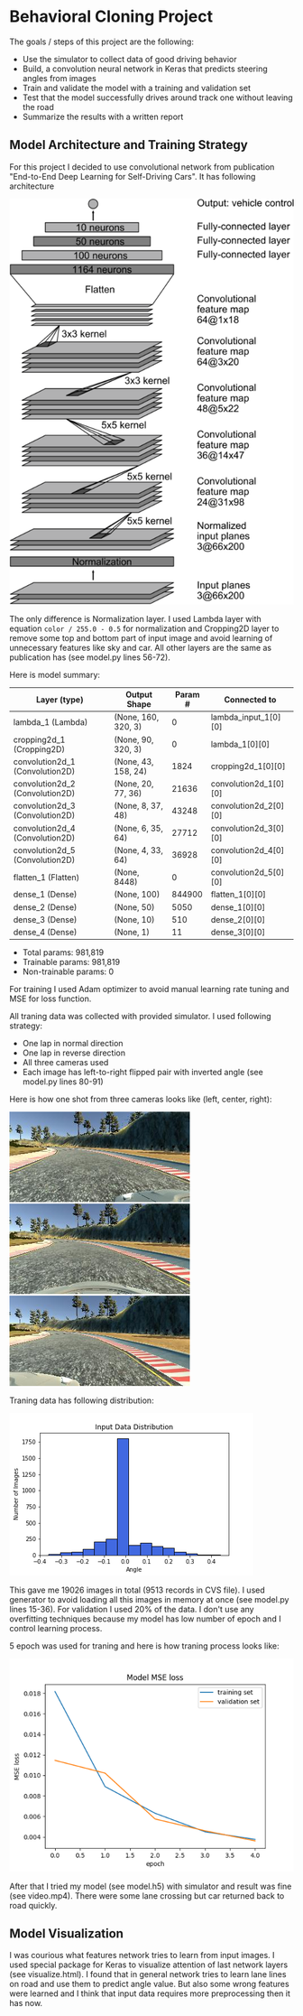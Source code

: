 # Behavioral Cloning Project

The goals / steps of this project are the following:
* Use the simulator to collect data of good driving behavior
* Build, a convolution neural network in Keras that predicts steering angles from images
* Train and validate the model with a training and validation set
* Test that the model successfully drives around track one without leaving the road
* Summarize the results with a written report

## Model Architecture and Training Strategy

For this project I decided to use convolutional network from publication "End-to-End Deep Learning for Self-Driving Cars". It has following architecture

![Architecture](resources/nvidia-cnn-architecture.png)

The only difference is Normalization layer. I used Lambda layer with equation `color / 255.0 - 0.5` for normalization and Cropping2D layer to remove some top and bottom part of input image and avoid learning of unnecessary features like sky and car. All other layers are the same as publication has (see model.py lines 56-72).

Here is model summary:

Layer (type)                    | Output Shape         | Param #    | Connected to                     
--------------------------------|----------------------|------------|----------------------
lambda_1 (Lambda)               | (None, 160, 320, 3)  | 0          | lambda_input_1[0][0]             
cropping2d_1 (Cropping2D)       | (None, 90, 320, 3)   | 0          | lambda_1[0][0]                   
convolution2d_1 (Convolution2D) | (None, 43, 158, 24)  | 1824       | cropping2d_1[0][0]               
convolution2d_2 (Convolution2D) | (None, 20, 77, 36)   | 21636      | convolution2d_1[0][0]            
convolution2d_3 (Convolution2D) | (None, 8, 37, 48)    | 43248      | convolution2d_2[0][0]            
convolution2d_4 (Convolution2D) | (None, 6, 35, 64)    | 27712      | convolution2d_3[0][0]            
convolution2d_5 (Convolution2D) | (None, 4, 33, 64)    | 36928      | convolution2d_4[0][0]            
flatten_1 (Flatten)             | (None, 8448)         | 0          | convolution2d_5[0][0]            
dense_1 (Dense)                 | (None, 100)          | 844900     | flatten_1[0][0]                  
dense_2 (Dense)                 | (None, 50)           | 5050       | dense_1[0][0]                    
dense_3 (Dense)                 | (None, 10)           | 510        | dense_2[0][0]                    
dense_4 (Dense)                 | (None, 1)            | 11         | dense_3[0][0]                    

* Total params: 981,819
* Trainable params: 981,819
* Non-trainable params: 0

For training I used Adam optimizer to avoid manual learning rate tuning and MSE for loss function. 

All traning data was collected with provided simulator. I used following strategy:
* One lap in normal direction
* One lap in reverse direction
* All three cameras used
* Each image has left-to-right flipped pair with inverted angle (see model.py lines 80-91)

Here is how one shot from three cameras looks like (left, center, right):

![Left Camera](resources/left_1.jpg)
![Center Camera](resources/center_1.jpg)
![Right Camera](resources/right_1.jpg)

Traning data has following distribution:

![Distribution](resources/distribution.png)

This gave me 19026 images in total (9513 records in CVS file). I used generator to avoid loading all this images in memory at once (see model.py lines 15-36). For validation I used 20% of the data. I don't use any overfitting techniques because my model has low number of epoch and I control learning process.

5 epoch was used for traning and here is how traning process looks like:

![Traning](resources/training.png)

After that I tried my model (see model.h5) with simulator and result was fine (see video.mp4). There were some lane crossing but car returned back to road quickly.

## Model Visualization

I was courious what features network tries to learn from input images. I used special package for Keras to visualize attention of last network layers (see visualize.html). I found that in general network tries to learn lane lines on road and use them to predict angle value. But also some wrong features were learned and I think that input data requires more preprocessing then it has now.
